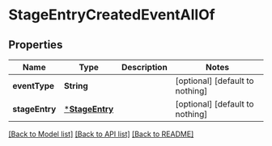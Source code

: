 # StageEntryCreatedEventAllOf


## Properties
Name | Type | Description | Notes
------------ | ------------- | ------------- | -------------
**eventType** | **String** |  | [optional] [default to nothing]
**stageEntry** | [***StageEntry**](StageEntry.md) |  | [optional] [default to nothing]


[[Back to Model list]](../README.md#models) [[Back to API list]](../README.md#api-endpoints) [[Back to README]](../README.md)


